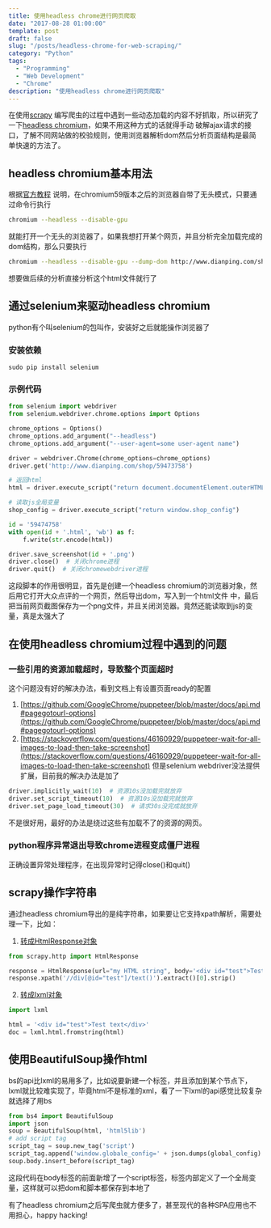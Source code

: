 ```yaml
---
title: 使用headless chrome进行网页爬取
date: "2017-08-28 01:00:00"
template: post
draft: false
slug: "/posts/headless-chrome-for-web-scraping/"
category: "Python"
tags:
  - "Programming"
  - "Web Development"
  - "Chrome"
description: "使用headless chrome进行网页爬取"
---
```


在使用[scrapy](https://scrapy.org/) 编写爬虫的过程中遇到一些动态加载的内容不好抓取，所以研究了一下[headless chromium](https://chromium.googlesource.com/chromium/src/+/lkgr/headless/README.md)，如果不用这种方式的话就得手动
破解ajax请求的接口，了解不同网站做的校验规则，使用浏览器解析dom然后分析页面结构是最简单快速的方法了。

## headless chromium基本用法
根据[官方教程](https://developers.google.com/web/updates/2017/04/headless-chrome) 说明，在chromium59版本之后的浏览器自带了无头模式，只要通过命令行执行
```bash
chromium --headless --disable-gpu
```

就能打开一个无头的浏览器了，如果我想打开某个网页，并且分析完全加载完成的dom结构，那么只要执行
```bash
chromium --headless --disable-gpu --dump-dom http://www.dianping.com/shop/14198848 > /tmp/14198848.html
```

想要做后续的分析直接分析这个html文件就行了

## 通过selenium来驱动headless chromium
python有个叫selenium的包叫作，安装好之后就能操作浏览器了
### 安装依赖
`sudo pip install selenium`

### 示例代码
```python
from selenium import webdriver
from selenium.webdriver.chrome.options import Options

chrome_options = Options()
chrome_options.add_argument("--headless")
chrome_options.add_argument("--user-agent=some user-agent name")

driver = webdriver.Chrome(chrome_options=chrome_options)
driver.get('http://www.dianping.com/shop/59473758')

# 返回html
html = driver.execute_script("return document.documentElement.outerHTML")

# 读取js全局变量
shop_config = driver.execute_script("return window.shop_config")

id = '59474758'
with open(id + '.html', 'wb') as f:
    f.write(str.encode(html))

driver.save_screenshot(id + '.png')
driver.close()  # 关闭chrome进程
driver.quit()  # 关闭chromewebdriver进程
```
这段脚本的作用很明显，首先是创建一个headless chromium的浏览器对象，然后用它打开大众点评的一个网页，然后导出dom，写入到一个html文件
中，最后把当前网页截图保存为一个png文件，并且关闭浏览器。竟然还能读取到js的变量，真是太强大了

## 在使用headless chromium过程中遇到的问题
### 一些引用的资源加载超时，导致整个页面超时
这个问题没有好的解决办法，看到文档上有设置页面ready的配置
1. [https://github.com/GoogleChrome/puppeteer/blob/master/docs/api.md#pagegotourl-options](https://github.com/GoogleChrome/puppeteer/blob/master/docs/api.md#pagegotourl-options)
2. [https://stackoverflow.com/questions/46160929/puppeteer-wait-for-all-images-to-load-then-take-screenshot](https://stackoverflow.com/questions/46160929/puppeteer-wait-for-all-images-to-load-then-take-screenshot)
但是selenium webdriver没法提供扩展，目前我的解决办法是加了

```python
driver.implicitly_wait(10)  # 资源10s没加载完就放弃
driver.set_script_timeout(10)  # 资源10s没加载完就放弃
driver.set_page_load_timeout(30)  # 请求30s没完成就放弃
```
不是很好用，最好的办法是绕过这些有加载不了的资源的网页。
### python程序异常退出导致chrome进程变成僵尸进程
正确设置异常处理程序，在出现异常时记得close()和quit()

## scrapy操作字符串
通过headless chromium导出的是纯字符串，如果要让它支持xpath解析，需要处理一下，比如：
1. [转成HtmlResponse对象](https://stackoverflow.com/questions/27323740/scrapy-convert-html-string-to-htmlresponse-object)

```python
from scrapy.http import HtmlResponse

response = HtmlResponse(url="my HTML string", body='<div id="test">Test text</div>')
response.xpath('//div[@id="test"]/text()').extract()[0].strip()
```

2. [转成lxml对象](https://stackoverflow.com/questions/8711030/fetch-partial-string-matched-html-tag-using-xpath)

```python
import lxml

html = '<div id="test">Test text</div>'
doc = lxml.html.fromstring(html)
```

## 使用BeautifulSoup操作html
bs的api比lxml的易用多了，比如说要新建一个标签，并且添加到某个节点下，lxml就比较难实现了，毕竟html不是标准的xml，看了一下lxml的api感觉比较复杂
就选择了用bs
```python
from bs4 import BeautifulSoup
import json
soup = BeautifulSoup(html, 'html5lib')
# add script tag
script_tag = soup.new_tag('script')
script_tag.append('window.globale_config=' + json.dumps(global_config) + ';')
soup.body.insert_before(script_tag)
```
这段代码在body标签的前面新增了一个script标签，标签内部定义了一个全局变量，这样就可以把dom和脚本都保存到本地了

有了headless chromium之后写爬虫就方便多了，甚至现代的各种SPA应用也不用担心，happy hacking!
